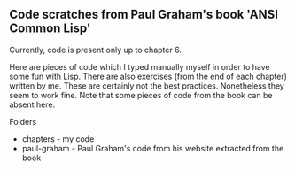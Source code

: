 ## Code scratches from Paul Graham's book 'ANSI Common Lisp'

Currently, code is present only up to chapter 6.

Here are pieces of code which I typed manually myself
in order to have some fun with Lisp. There are also 
exercises (from the end of each chapter) written by me. These are certainly
not the best practices. Nonetheless they seem to work fine.
Note that some pieces of code from the book can be absent here.

Folders
* chapters - my code
* paul-graham - Paul Graham's code from his website extracted from the book
